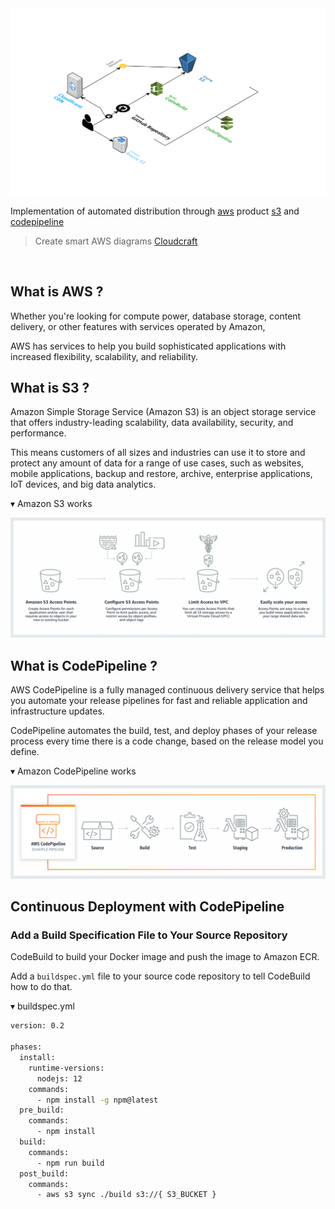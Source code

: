 <img src='https://github.com/byaws/aws-s3-codepipeline-deploy/raw/master/screenshots/architecture.png' border='0' alt='architecture' />

Implementation of automated distribution through [aws](https://aws.amazon.com/ko/) product [s3](https://aws.amazon.com/ko/s3/) and [codepipeline](https://aws.amazon.com/ko/codepipeline/)

> Create smart AWS diagrams [Cloudcraft](https://cloudcraft.co/)

<br />

## What is AWS ?

Whether you're looking for compute power, database storage, content delivery, or other features with services operated by Amazon, 

AWS has services to help you build sophisticated applications with increased flexibility, scalability, and reliability.

## What is S3 ?

Amazon Simple Storage Service (Amazon S3) is an object storage service that offers industry-leading scalability, data availability, security, and performance.

This means customers of all sizes and industries can use it to store and protect any amount of data for a range of use cases, such as websites, mobile applications, backup and restore, archive, enterprise applications, IoT devices, and big data analytics.

▾ Amazon S3 works

<img src='https://github.com/byaws/aws-s3-codepipeline-deploy/raw/master/screenshots/s3-works.png' border='0' alt='ecs-works' />

## What is CodePipeline ?

AWS CodePipeline is a fully managed continuous delivery service that helps you automate your release pipelines for fast and reliable application and infrastructure updates.

CodePipeline automates the build, test, and deploy phases of your release process every time there is a code change, based on the release model you define.

▾ Amazon CodePipeline works

<img src='https://github.com/byaws/aws-s3-codepipeline-deploy/raw/master/screenshots/codepipeline-works.png' border='0' alt='codepipeline-works' />

## Continuous Deployment with CodePipeline

### Add a Build Specification File to Your Source Repository

CodeBuild to build your Docker image and push the image to Amazon ECR.

Add a `buildspec.yml` file to your source code repository to tell CodeBuild how to do that.

▾ buildspec.yml

```bash
version: 0.2

phases:
  install:
    runtime-versions:
      nodejs: 12
    commands:
      - npm install -g npm@latest
  pre_build:
    commands:
      - npm install
  build:
    commands:
      - npm run build
  post_build:
    commands:
      - aws s3 sync ./build s3://{ S3_BUCKET }
```
